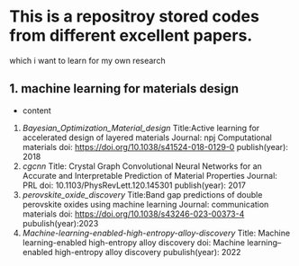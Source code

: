 # This is a repositroy stored codes from different excellent papers.
which i want to learn for my own research
## 1. machine learning for materials design

* content
1. *Bayesian_Optimization_Material_design* 
    Title:Active learning for accelerated design of layered materials
    Journal: npj Computational materials
    doi: https://doi.org/10.1038/s41524-018-0129-0
    publish(year): 2018
2. *cgcnn*
    Title: Crystal Graph Convolutional Neural Networks for an Accurate and Interpretable Prediction of Material Properties
    Journal: PRL
    doi:  10.1103/PhysRevLett.120.145301
    publish(year): 2017
3. *perovskite_oxide_discovery* 
    Title:Band gap predictions of double perovskite oxides using machine learning
    Journal: communication materials
    doi: https://doi.org/10.1038/s43246-023-00373-4
    pubulish(year):2023
4. *Machine-learning-enabled-high-entropy-alloy-discovery*
    Title: Machine learning-enabled high-entropy alloy discovery
    doi: Machine learning–enabled high-entropy alloy discovery
    pubulish(year): 2022
